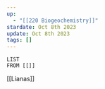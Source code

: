 ```yaml
---
up:
  - "[[220 Biogeochemistry]]"
stardate: Oct 8th 2023
update: Oct 8th 2023
tags: []
---
```

```dataview
LIST
FROM [[]]
````
[[Lianas]]
